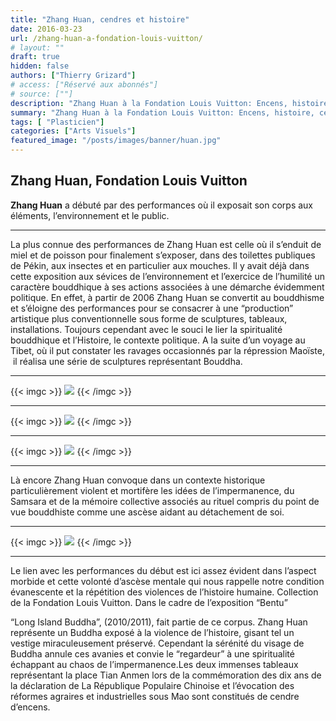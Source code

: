 ```yaml
---
title: "Zhang Huan, cendres et histoire"
date: 2016-03-23
url: /zhang-huan-a-fondation-louis-vuitton/
# layout: ""
draft: true
hidden: false
authors: ["Thierry Grizard"]
# access: ["Réservé aux abonnés"]
# source: [""]
description: "Zhang Huan à la Fondation Louis Vuitton: Encens, histoire, cendres et bouddhisme"
summary: "Zhang Huan à la Fondation Louis Vuitton: Encens, histoire, cendres et bouddhisme"
tags: [ "Plasticien"]
categories: ["Arts Visuels"]
featured_image: "/posts/images/banner/huan.jpg"
---
```

## Zhang Huan, Fondation Louis Vuitton

**Zhang Huan** a débuté par des performances où il exposait son corps aux éléments, l’environnement et le public.

---

La plus connue des performances de Zhang Huan est celle où il s’enduit de miel et de poisson pour finalement s’exposer, dans des toilettes publiques de Pékin, aux insectes et en particulier aux mouches. Il y avait déjà dans cette exposition aux sévices de l’environnement et l’exercice de l’humilité un caractère bouddhique à ses actions associées à une démarche évidemment politique. En effet, à partir de 2006 Zhang Huan se convertit au bouddhisme et s’éloigne des performances pour se consacrer à une “production” artistique plus conventionnelle sous forme de sculptures, tableaux, installations. Toujours cependant avec le souci le lier la spiritualité bouddhique et l’Histoire, le contexte politique. A la suite d’un voyage au Tibet, où il put constater les ravages occasionnés par la répression Maoïste,  il réalisa une série de sculptures représentant Bouddha.

---

{{< imgc >}}
![](/posts/images/huan/zhang-huan-fondation-louis-vuitton-louis-vuitton-bentu-2016-group-show-china.030.jpg) 
{{< /imgc >}}

---
{{< imgc >}}
![](/posts/images/huan/zhang-huan-fondation-louis-vuitton-louis-vuitton-bentu-2016-group-show-china.034.jpg)
{{< /imgc >}}

---
{{< imgc >}}
![](/posts/images/huan/zhang-huan-fondation-louis-vuitton-louis-vuitton-bentu-2016-group-show-china.032.jpg)
{{< /imgc >}}

---

Là encore Zhang Huan convoque dans un contexte historique particulièrement violent et mortifère les idées de l’impermanence, du Samsara et de la mémoire collective associés au rituel compris du point de vue bouddhiste comme une ascèse aidant au détachement de soi.

---
{{< imgc >}}
![](/posts/images/huan/zhang-huan-fondation-louis-vuitton-louis-vuitton-bentu-2016-group-show-china.033.jpg)
{{< /imgc >}}

---

Le lien avec les performances du début est ici assez évident dans l’aspect morbide et cette volonté d’ascèse mentale qui nous rappelle notre condition évanescente et la répétition des violences de l’histoire humaine. Collection de la Fondation Louis Vuitton. Dans le cadre de l’exposition “Bentu”

“Long Island Buddha”, (2010/2011), fait partie de ce corpus. Zhang Huan représente un Buddha exposé à la violence de l’histoire, gisant tel un vestige miraculeusement préservé. Cependant la sérénité du visage de Buddha annule ces avanies et convie le “regardeur” à une spiritualité échappant au chaos de l’impermanence.Les deux immenses tableaux représentant la place Tian Anmen lors de la commémoration des dix ans de la déclaration de La République Populaire Chinoise et l’évocation des réformes agraires et industrielles sous Mao sont constitués de cendre d’encens.
